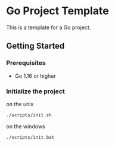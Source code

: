 # Go Project Template

This is a template for a Go project.

## Getting Started

### Prerequisites

- Go 1.16 or higher

### Initialize the project

on the unix
```sh
./scripts/init.sh
```

on the windows
```sh
./scripts/init.bat
```